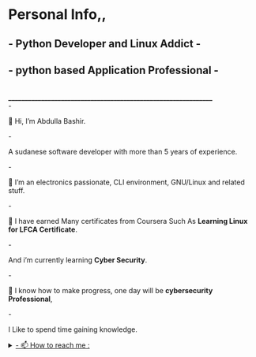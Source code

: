 <h1> Personal Info,,</h1>
<h2>- Python Developer and Linux Addict -</h2>
<h2>- python based Application Professional -</h2><br>
<strong>______________________________________________________________</strong><br>
- <p>👋 Hi, I’m Abdulla Bashir.</p>
- <p>A sudanese software developer with more than 5 years of experience.</p>
- <p>👀 I’m an electronics passionate, CLI environment, GNU/Linux and related stuff.</p>
- <p>🌱 I have earned Many certificates from Coursera Such As <strong>Learning Linux for LFCA Certificate</strong>.
</p>
- <p>And i’m currently learning <strong>Cyber Security</strong>.</p>
- <p>💞️ I know how to make progress, one day will be <strong>cybersecurity Professional</strong>,
</p>
- <p>I Like to spend time gaining knowledge.</p>

<details id="contact">
  <summary>
    <a href="#contact">- 📫 How to reach me :</a>
  </summary>
- _Gmail     : 3bdalla995@gmail.com_ <br>
- _Whatsapp  : +974 71203694_ <br>
- _Mobile    : +974 71203694_ <br>
- _Telegram  : @abdalloz_ <br>
- _Twitter   : @3bdalloz_ <br>

</details>
